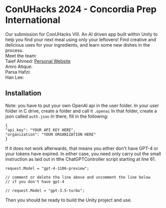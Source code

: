 # ConUHacks 2024 - Concordia Prep International

Our submission for ConUHacks VIII.
An AI driven app built within Unity to help you find your next meal using only your leftovers! Find creative and delicious uses for your ingredients, and learn some new dishes in the process.  
Meet the team:  
Taief Ahmed: [Personal Website](inxendere.github.io)  
Amro Atique:  
Parsa Hafzi:  
Han Lee:  



## Installation
Note: you have to put your own OpenAI api in the user folder.
In your user folder in C drive, create a folder and call it ```.openai```
In that folder, create a json called ```auth.json```
In there, fill in the following:
```
{
"api_key": "YOUR API KEY HERE",
"organization": "YOUR ORGANIZATION HERE"
}
```
If it does not work afterwards, that means you either don't have GPT-4 or your tokens have expired.
In either case, you need only carry out the small instruction as laid out in tthe ChatGPTController script starting at line 61.
```
request.Model = "gpt-4-1106-preview";

// comment or delete the line above and uncomment the line below 
// if you don't have gpt-4

// request.Model = "gpt-3.5-turbo";
```
Then you should be ready to build the Unity project and use.


